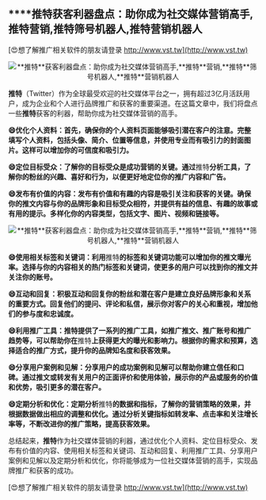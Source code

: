 ## ****推特**获客利器盘点：助你成为社交媒体营销高手,**推特**营销,**推特**筛号机器人,**推特**营销机器人**

[😍想了解推广相关软件的朋友请登录 http://www.vst.tw](http://www.vst.tw)

 <center><img src="https://vst.tw/MP4/tuiguang/png/5.png" alt="**推特**获客利器盘点：助你成为社交媒体营销高手,**推特**营销,**推特**筛号机器人,**推特**营销机器人"></center>

**推特**（Twitter）作为全球最受欢迎的社交媒体平台之一，拥有超过3亿月活跃用户，成为企业和个人进行品牌推广和获客的重要渠道。在这篇文章中，我们将盘点一些**推特**获客的利器，帮助你成为社交媒体营销的高手。

**😄优化个人资料：首先，确保你的个人资料页面能够吸引潜在客户的注意。完整填写个人资料，包括头像、简介、位置等信息，并使用专业而有吸引力的封面图片。这样可以增加你的可信度和吸引力。**

**😄定位目标受众：了解你的目标受众是成功营销的关键。通过**推特**分析工具，了解你的粉丝的兴趣、喜好和行为，以便更好地定位你的推广内容和广告。**

**😄发布有价值的内容：发布有价值和有趣的内容是吸引关注和获客的关键。确保你的推文内容与你的品牌形象和目标受众相符，并提供有益的信息、有趣的故事或有用的提示。多样化你的内容类型，包括文字、图片、视频和链接等。**

 <center><img src="https://vst.tw/MP4/tuiguang/png/0.png" alt="**推特**获客利器盘点：助你成为社交媒体营销高手,**推特**营销,**推特**筛号机器人,**推特**营销机器人"></center>

**😄使用相关标签和关键词：利用**推特**的标签和关键词功能可以增加你的推文曝光率。选择与你的内容相关的热门标签和关键词，使更多的用户可以找到你的推文并关注你的账号。**

**😄互动和回复：积极互动和回复你的粉丝和潜在客户是建立良好品牌形象和关系的重要方式。回复他们的提问、评论和私信，展示你对客户的关心和重视，增加他们的参与度和忠诚度。**

**😄利用推广工具：**推特**提供了一系列的推广工具，如推广推文、推广账号和推广趋势等，可以帮助你在**推特**上获得更大的曝光和影响力。根据你的需求和预算，选择适合的推广方式，提升你的品牌知名度和获客效果。**

**😄分享用户案例和见解：分享用户的成功案例和见解可以帮助你建立信任和口碑。通过推文或转发有关用户的正面评价和使用体验，展示你的产品或服务的价值和优势，吸引更多的潜在客户。**

**😄定期分析和优化：定期分析**推特**的数据和指标，了解你的营销策略的效果，并根据数据做出相应的调整和优化。通过分析关键指标如转发率、点击率和关注增长率等，不断改进你的推广策略，提高获客效果。**

总结起来，**推特**作为社交媒体营销的利器，通过优化个人资料、定位目标受众、发布有价值的内容、使用相关标签和关键词、互动和回复、利用推广工具、分享用户案例和见解以及定期分析和优化，你将能够成为一位社交媒体营销的高手，实现品牌推广和获客的成功。

[😍想了解推广相关软件的朋友请登录 http://www.vst.tw](http://www.vst.tw)



